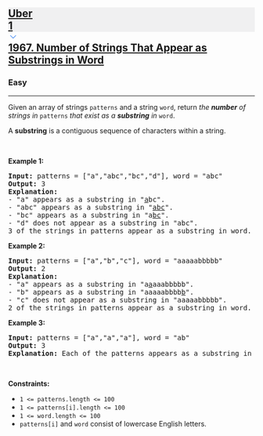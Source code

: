 <h2><a href="https://leetcode.com/problems/number-of-strings-that-appear-as-substrings-in-word/"><div id="big-omega-company-tags"><div id="big-omega-topbar"><div class="companyTagsContainer" style="overflow-x: scroll; flex-wrap: nowrap;"><div class="companyTagsContainer--tag" style="background-color: rgba(0, 10, 32, 0.05);"><div>Uber</div><div class="companyTagsContainer--tagOccurence">1</div></div></div><div class="companyTagsContainer--chevron"><div><svg version="1.1" id="icon" xmlns="http://www.w3.org/2000/svg" xmlns:xlink="http://www.w3.org/1999/xlink" x="0px" y="0px" viewBox="0 0 32 32" fill="#4087F1" xml:space="preserve" style="width: 20px;"><polygon points="16,22 6,12 7.4,10.6 16,19.2 24.6,10.6 26,12 "></polygon><rect id="_x3C_Transparent_Rectangle_x3E_" class="st0" fill="none" width="32" height="32"></rect></svg></div></div></div></div>1967. Number of Strings That Appear as Substrings in Word</a></h2><h3>Easy</h3><hr><div><p>Given an array of strings <code>patterns</code> and a string <code>word</code>, return <em>the <strong>number</strong> of strings in </em><code>patterns</code><em> that exist as a <strong>substring</strong> in </em><code>word</code>.</p>

<p>A <strong>substring</strong> is a contiguous sequence of characters within a string.</p>

<p>&nbsp;</p>
<p><strong class="example">Example 1:</strong></p>

<pre><strong>Input:</strong> patterns = ["a","abc","bc","d"], word = "abc"
<strong>Output:</strong> 3
<strong>Explanation:</strong>
- "a" appears as a substring in "<u>a</u>bc".
- "abc" appears as a substring in "<u>abc</u>".
- "bc" appears as a substring in "a<u>bc</u>".
- "d" does not appear as a substring in "abc".
3 of the strings in patterns appear as a substring in word.
</pre>

<p><strong class="example">Example 2:</strong></p>

<pre><strong>Input:</strong> patterns = ["a","b","c"], word = "aaaaabbbbb"
<strong>Output:</strong> 2
<strong>Explanation:</strong>
- "a" appears as a substring in "a<u>a</u>aaabbbbb".
- "b" appears as a substring in "aaaaabbbb<u>b</u>".
- "c" does not appear as a substring in "aaaaabbbbb".
2 of the strings in patterns appear as a substring in word.
</pre>

<p><strong class="example">Example 3:</strong></p>

<pre><strong>Input:</strong> patterns = ["a","a","a"], word = "ab"
<strong>Output:</strong> 3
<strong>Explanation:</strong> Each of the patterns appears as a substring in word "<u>a</u>b".
</pre>

<p>&nbsp;</p>
<p><strong>Constraints:</strong></p>

<ul>
	<li><code>1 &lt;= patterns.length &lt;= 100</code></li>
	<li><code>1 &lt;= patterns[i].length &lt;= 100</code></li>
	<li><code>1 &lt;= word.length &lt;= 100</code></li>
	<li><code>patterns[i]</code> and <code>word</code> consist of lowercase English letters.</li>
</ul>
</div>